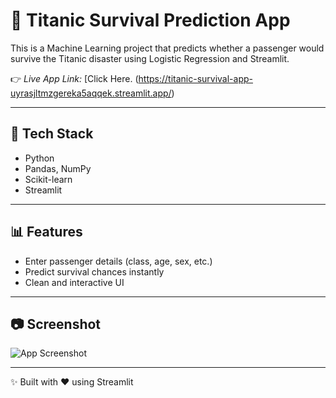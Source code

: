 # 🚢 Titanic Survival Prediction App

This is a Machine Learning project that predicts whether a passenger would survive the Titanic disaster using Logistic Regression and Streamlit.

👉 *Live App Link:* [Click Here. (https://titanic-survival-app-uyrasjltmzgereka5aqqek.streamlit.app/)

---

## 🔧 Tech Stack
- Python
- Pandas, NumPy
- Scikit-learn
- Streamlit

---

## 📊 Features
- Enter passenger details (class, age, sex, etc.)
- Predict survival chances instantly
- Clean and interactive UI

---

## 📷 Screenshot
![App Screenshot](link-to-screenshot-if-you-upload-one)

---
✨ Built with ❤ using Streamlit
